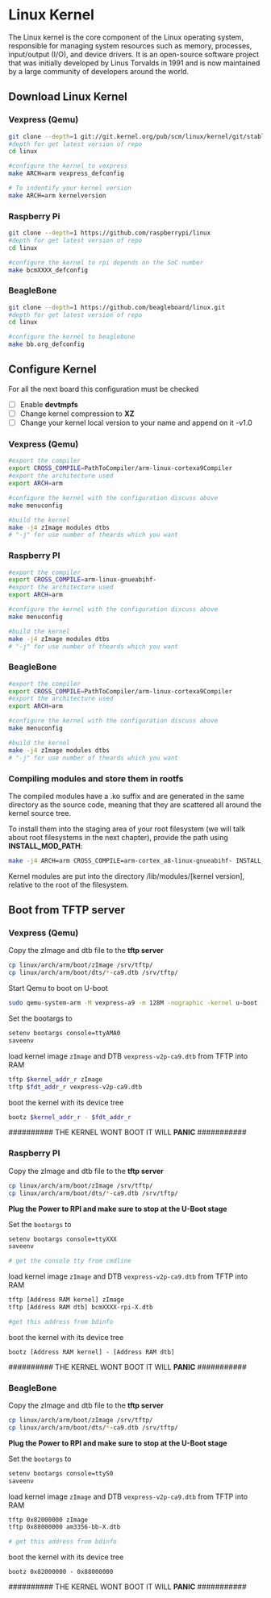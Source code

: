 # Linux Kernel

The Linux kernel is the core component of the Linux operating system, responsible for managing system resources such as memory, processes, input/output (I/O), and device drivers. It is an open-source software project that was initially developed by Linus Torvalds in 1991 and is now maintained by a large community of developers around the world.

## Download Linux Kernel

### Vexpress (Qemu)

```bash
git clone --depth=1 git://git.kernel.org/pub/scm/linux/kernel/git/stable/linux.git
#depth for get latest version of repo
cd linux

#configure the kernel to vexpress
make ARCH=arm vexpress_defconfig

# To indentify your kernel version 
make ARCH=arm kernelversion
```

### Raspberry Pi

```bash
git clone --depth=1 https://github.com/raspberrypi/linux
#depth for get latest version of repo
cd linux

#configure the kernel to rpi depends on the SoC number
make bcmXXXX_defconfig
```

### BeagleBone

```bash
git clone --depth=1 https://github.com/beagleboard/linux.git
#depth for get latest version of repo
cd linux

#configure the kernel to beaglebone
make bb.org_defconfig
```

## Configure Kernel

For all the next board this configuration must be checked

- [ ] Enable **devtmpfs**
- [ ] Change kernel compression to **XZ**
- [ ] Change your kernel local version to your name and append on it <youName>-v1.0

### Vexpress (Qemu)

```bash
#export the compiler
export CROSS_COMPILE=PathToCompiler/arm-linux-cortexa9Compiler
#export the architecture used
export ARCH=arm

#configure the kernel with the configuration discuss above
make menuconfig

#build the kernel
make -j4 zImage modules dtbs
# "-j" for use number of theards which you want
```

### Raspberry PI

```bash
#export the compiler
export CROSS_COMPILE=arm-linux-gnueabihf-
#export the architecture used
export ARCH=arm

#configure the kernel with the configuration discuss above
make menuconfig

#build the kernel
make -j4 zImage modules dtbs
# "-j" for use number of theards which you want
```

### BeagleBone

```bash
#export the compiler
export CROSS_COMPILE=PathToCompiler/arm-linux-cortexa9Compiler
#export the architecture used
export ARCH=arm

#configure the kernel with the configuration discuss above
make menuconfig

#build the kernel
make -j4 zImage modules dtbs
# "-j" for use number of theards which you want
```

### Compiling modules and store them in rootfs

The compiled modules have a .ko suffix and are generated in the same directory as the source code, meaning that they are scattered all around the kernel source tree.

To install them into the staging area of your root filesystem (we will talk about root filesystems in the next chapter), provide the path using **INSTALL_MOD_PATH**:

```bash
make -j4 ARCH=arm CROSS_COMPILE=arm-cortex_a8-linux-gnueabihf- INSTALL_MOD_PATH=$HOME/rootfs modules_install
```

Kernel modules are put into the directory /lib/modules/[kernel version], relative to the root of the filesystem.

## Boot from TFTP server

### Vexpress (Qemu)

Copy the zImage and dtb file to the **tftp server**

```bash
cp linux/arch/arm/boot/zImage /srv/tftp/
cp linux/arch/arm/boot/dts/*-ca9.dtb /srv/tftp/
```

Start Qemu to boot on U-boot

```bash
sudo qemu-system-arm -M vexpress-a9 -m 128M -nographic -kernel u-boot -sd sd.img -net tap,script=./qemu-ifup -net nic
```

Set the bootargs to

```bash
setenv bootargs console=ttyAMA0 
saveenv
```

load kernel image `zImage` and DTB `vexpress-v2p-ca9.dtb` from TFTP into RAM

```bash
tftp $kernel_addr_r zImage
tftp $fdt_addr_r vexpress-v2p-ca9.dtb
```

boot the kernel with its device tree

```bash
bootz $kernel_addr_r - $fdt_addr_r
```

########## THE KERNEL WONT BOOT IT WILL **PANIC** ###########

### Raspberry PI

Copy the zImage and dtb file to the **tftp server**

```bash
cp linux/arch/arm/boot/zImage /srv/tftp/
cp linux/arch/arm/boot/dts/*-ca9.dtb /srv/tftp/
```

**Plug the Power to RPI and make sure to stop at the U-Boot stage**

Set the `bootargs` to

```bash
setenv bootargs console=ttyXXX 
saveenv

# get the console tty from cmdline
```

load kernel image `zImage` and DTB `vexpress-v2p-ca9.dtb` from TFTP into RAM

```bash
tftp [Address RAM kernel] zImage
tftp [Address RAM dtb] bcmXXXX-rpi-X.dtb

#get this address from bdinfo
```

boot the kernel with its device tree

```
bootz [Address RAM kernel] - [Address RAM dtb]
```

########## THE KERNEL WONT BOOT IT WILL **PANIC** ###########

### BeagleBone

Copy the zImage and dtb file to the **tftp server**

```bash
cp linux/arch/arm/boot/zImage /srv/tftp/
cp linux/arch/arm/boot/dts/*-ca9.dtb /srv/tftp/
```

**Plug the Power to RPI and make sure to stop at the U-Boot stage**

Set the `bootargs` to

```bash
setenv bootargs console=ttyS0 
saveenv
```

load kernel image `zImage` and DTB `vexpress-v2p-ca9.dtb` from TFTP into RAM

```bash
tftp 0x82000000 zImage
tftp 0x88000000 am3356-bb-X.dtb

# get this address from bdinfo
```

boot the kernel with its device tree

```
bootz 0x82000000 - 0x88000000
```

########## THE KERNEL WONT BOOT IT WILL **PANIC** ###########